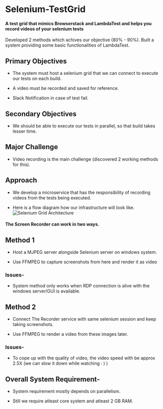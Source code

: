 # Selenium-TestGrid
#### A test grid that mimics Browserstack and LambdaTest and helps you record videos of your selenium tests

Developed 2 methods which achives our objective (80% - 90%). Built a system providing some basic functionalities of LambdaTest.

## Primary Objectives

* The system must host a selenium grid that we can connect to execute our tests on each build.

* A video must be recorded and saved for reference.

* Slack Notification in case of test fail.

## Secondary Objectives

* We should be able to execute our tests in parallel, so that build takes lesser time.

## Major Challenge

* Video recording is the main challenge (discovered 2 working methods for this).

## Approach

* We develop a microservice that has the responsibility of recording videos from the tests being executed.

* Here is a flow diagram how our infrastructure will look like.
![Selenium Grid Architecture](http://saurass.in/src/resources/assets/assets/images/selenium.jpg)

#### The Screen Recorder can work in two ways.

## Method 1

* Host a MJPEG server alongside Selenium server on windows system.

* Use FFMPEG to capture screenshots from here and render it as video

### Issues-

* System method only works when RDP connection is alive with the windows server/GUI is available.

## Method 2

* Connect The Recorder service with same selenium session and keep taking screenshots.

* Use FFMPEG to render a video from these images later.

### Issues-

* To cope up with the quality of video, the video speed with be approx 2.5X (we can slow it down while watching : ) )

## Overall System Requirement-

* System requirement mostly depends on parallelism.

* Still we require atleast core system and atleast 2 GB RAM.
